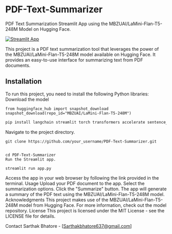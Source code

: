 # PDF-Text-Summarizer

PDF Text Summarization Streamlit App using the MBZUAI/LaMini-Flan-T5-248M Model on Hugging Face.

[![Streamlit App](https://static.streamlit.io/badges/streamlit_badge_black_white.svg)](https://share.streamlit.io/your_username/your_app_name)

This project is a PDF text summarization tool that leverages the power of the MBZUAI/LaMini-Flan-T5-248M model available on Hugging Face. It provides an easy-to-use interface for summarizing text from PDF documents.

## Installation

To run this project, you need to install the following Python libraries:
Download the model
```
from huggingface_hub import snapshot_download
snapshot_download(repo_id="MBZUAI/LaMini-Flan-T5-248M")
```

```bash
pip install langchain streamlit torch transformers accelerate sentence_transformers sentencepiece
```
Navigate to the project directory.
```
git clone https://github.com/your_username/PDF-Text-Summarizer.git


cd PDF-Text-Summarizer
Run the Streamlit app.

streamlit run app.py
```

Access the app in your web browser by following the link provided in the terminal.
Usage
Upload your PDF document to the app.
Select the summarization options.
Click the "Summarize" button.
The app will generate a summary of the PDF text using the MBZUAI/LaMini-Flan-T5-248M model.
Acknowledgments
This project makes use of the MBZUAI/LaMini-Flan-T5-248M model from Hugging Face. For more information, check out the model repository.
License
This project is licensed under the MIT License - see the LICENSE file for details.

Contact
Sarthak Bhatore - [Sarthakbhatore637@gmail.com]
